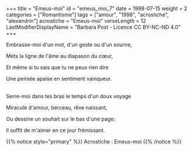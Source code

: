 +++
title = "Emeus-moi"
id = "emeus_moi_7"
date = 1998-07-15
weight = 2
categories = ["Romantisme"]
tags = ["amour", "1998", "acrostiche", "alexandrin"]
acrostiche = "Emeus-moi"
verseLength = 12
LastModifierDisplayName = "Barbara Post - Licence CC BY-NC-ND 4.0"
+++

Embrasse-moi d'un mot, d'un geste ou d'un sourire,

Mets la ligne de l'âme au diapason du cœur,

Et même si tu sais que tu ne peux rien dire

Une pensée apaise en sentiment vainqueur.

 \
Serre-moi dans tes bras le temps d'un doux voyage

Miraculé d'amour, berceau, rêve naissant,

Ou dessine un souhait sur le bas d'une page;

Il suffit de m'aimer en ce jour frémissant.

{{% notice style="primary" %}}
Acrostiche : Emeus-moi
{{% /notice %}}
